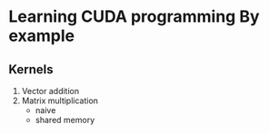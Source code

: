 # Learning CUDA programming By example

## Kernels
1. Vector addition
2. Matrix multiplication
   + naive
   + shared memory